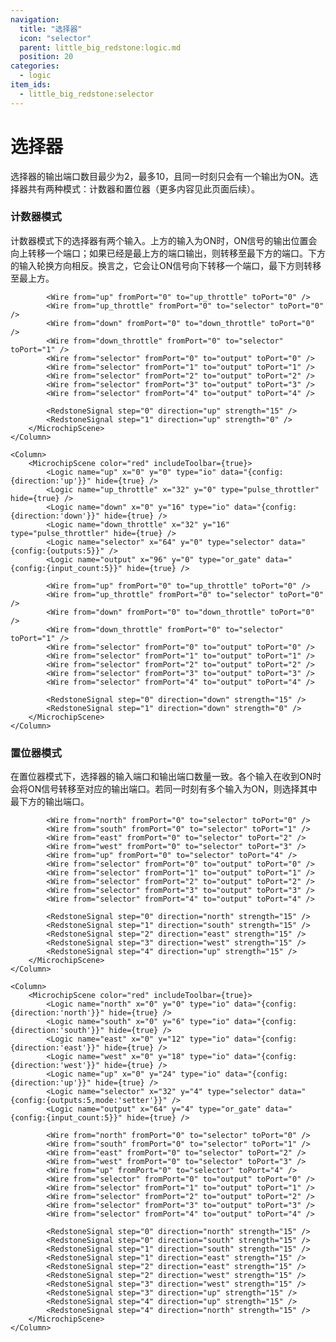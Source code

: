 ```yaml
---
navigation:
  title: "选择器"
  icon: "selector"
  parent: little_big_redstone:logic.md
  position: 20
categories:
  - logic
item_ids:
  - little_big_redstone:selector
---
```


# 选择器

<RecipeFor id="selector" />

选择器的输出端口数目最少为2，最多10，且同一时刻只会有一个输出为ON。选择器共有两种模式：计数器和置位器（更多内容见此页面后续）。

### 计数器模式

计数器模式下的选择器有两个输入。上方的输入为ON时，ON信号的输出位置会向上转移一个端口；如果已经是最上方的端口输出，则转移至最下方的端口。下方的输入轮换方向相反。换言之，它会让ON信号向下转移一个端口，最下方则转移至最上方。

<Row>
	<Column>
		<MicrochipScene color="red" includeToolbar={true}>
			<Logic name="up" x="0" y="0" type="io" data="{config:{direction:'up'}}" hide={true} />
			<Logic name="up_throttle" x="32" y="0" type="pulse_throttler" hide={true} />
			<Logic name="down" x="0" y="16" type="io" data="{config:{direction:'down'}}" hide={true} />
			<Logic name="down_throttle" x="32" y="16" type="pulse_throttler" hide={true} />
			<Logic name="selector" x="64" y="0" type="selector" data="{config:{outputs:5}}" />
			<Logic name="output" x="96" y="0" type="or_gate" data="{config:{input_count:5}}" hide={true} />

			<Wire from="up" fromPort="0" to="up_throttle" toPort="0" />
			<Wire from="up_throttle" fromPort="0" to="selector" toPort="0" />
			<Wire from="down" fromPort="0" to="down_throttle" toPort="0" />
			<Wire from="down_throttle" fromPort="0" to="selector" toPort="1" />
			<Wire from="selector" fromPort="0" to="output" toPort="0" />
			<Wire from="selector" fromPort="1" to="output" toPort="1" />
			<Wire from="selector" fromPort="2" to="output" toPort="2" />
			<Wire from="selector" fromPort="3" to="output" toPort="3" />
			<Wire from="selector" fromPort="4" to="output" toPort="4" />
		
			<RedstoneSignal step="0" direction="up" strength="15" />
			<RedstoneSignal step="1" direction="up" strength="0" />
		</MicrochipScene>
	</Column>

	<Column>
		<MicrochipScene color="red" includeToolbar={true}>
			<Logic name="up" x="0" y="0" type="io" data="{config:{direction:'up'}}" hide={true} />
			<Logic name="up_throttle" x="32" y="0" type="pulse_throttler" hide={true} />
			<Logic name="down" x="0" y="16" type="io" data="{config:{direction:'down'}}" hide={true} />
			<Logic name="down_throttle" x="32" y="16" type="pulse_throttler" hide={true} />
			<Logic name="selector" x="64" y="0" type="selector" data="{config:{outputs:5}}" />
			<Logic name="output" x="96" y="0" type="or_gate" data="{config:{input_count:5}}" hide={true} />
		
			<Wire from="up" fromPort="0" to="up_throttle" toPort="0" />
			<Wire from="up_throttle" fromPort="0" to="selector" toPort="0" />
			<Wire from="down" fromPort="0" to="down_throttle" toPort="0" />
			<Wire from="down_throttle" fromPort="0" to="selector" toPort="1" />
			<Wire from="selector" fromPort="0" to="output" toPort="0" />
			<Wire from="selector" fromPort="1" to="output" toPort="1" />
			<Wire from="selector" fromPort="2" to="output" toPort="2" />
			<Wire from="selector" fromPort="3" to="output" toPort="3" />
			<Wire from="selector" fromPort="4" to="output" toPort="4" />
		
			<RedstoneSignal step="0" direction="down" strength="15" />
			<RedstoneSignal step="1" direction="down" strength="0" />
		</MicrochipScene>
	</Column>
</Row>

### 置位器模式

在置位器模式下，选择器的输入端口和输出端口数量一致。各个输入在收到ON时会将ON信号转移至对应的输出端口。若同一时刻有多个输入为ON，则选择其中最下方的输出端口。

<Row>
	<Column>
		<MicrochipScene color="red" includeToolbar={true}>
			<Logic name="north" x="0" y="0" type="io" data="{config:{direction:'north'}}" hide={true} />
			<Logic name="south" x="0" y="6" type="io" data="{config:{direction:'south'}}" hide={true} />
			<Logic name="east" x="0" y="12" type="io" data="{config:{direction:'east'}}" hide={true} />
			<Logic name="west" x="0" y="18" type="io" data="{config:{direction:'west'}}" hide={true} />
			<Logic name="up" x="0" y="24" type="io" data="{config:{direction:'up'}}" hide={true} />
			<Logic name="selector" x="32" y="4" type="selector" data="{config:{outputs:5,mode:'setter'}}" />
			<Logic name="output" x="64" y="4" type="or_gate" data="{config:{input_count:5}}" hide={true} />

			<Wire from="north" fromPort="0" to="selector" toPort="0" />
			<Wire from="south" fromPort="0" to="selector" toPort="1" />
			<Wire from="east" fromPort="0" to="selector" toPort="2" />
			<Wire from="west" fromPort="0" to="selector" toPort="3" />
			<Wire from="up" fromPort="0" to="selector" toPort="4" />
			<Wire from="selector" fromPort="0" to="output" toPort="0" />
			<Wire from="selector" fromPort="1" to="output" toPort="1" />
			<Wire from="selector" fromPort="2" to="output" toPort="2" />
			<Wire from="selector" fromPort="3" to="output" toPort="3" />
			<Wire from="selector" fromPort="4" to="output" toPort="4" />
		
			<RedstoneSignal step="0" direction="north" strength="15" />
			<RedstoneSignal step="1" direction="south" strength="15" />
			<RedstoneSignal step="2" direction="east" strength="15" />
			<RedstoneSignal step="3" direction="west" strength="15" />
			<RedstoneSignal step="4" direction="up" strength="15" />
		</MicrochipScene>
	</Column>

	<Column>
		<MicrochipScene color="red" includeToolbar={true}>
			<Logic name="north" x="0" y="0" type="io" data="{config:{direction:'north'}}" hide={true} />
			<Logic name="south" x="0" y="6" type="io" data="{config:{direction:'south'}}" hide={true} />
			<Logic name="east" x="0" y="12" type="io" data="{config:{direction:'east'}}" hide={true} />
			<Logic name="west" x="0" y="18" type="io" data="{config:{direction:'west'}}" hide={true} />
			<Logic name="up" x="0" y="24" type="io" data="{config:{direction:'up'}}" hide={true} />
			<Logic name="selector" x="32" y="4" type="selector" data="{config:{outputs:5,mode:'setter'}}" />
			<Logic name="output" x="64" y="4" type="or_gate" data="{config:{input_count:5}}" hide={true} />
		
			<Wire from="north" fromPort="0" to="selector" toPort="0" />
			<Wire from="south" fromPort="0" to="selector" toPort="1" />
			<Wire from="east" fromPort="0" to="selector" toPort="2" />
			<Wire from="west" fromPort="0" to="selector" toPort="3" />
			<Wire from="up" fromPort="0" to="selector" toPort="4" />
			<Wire from="selector" fromPort="0" to="output" toPort="0" />
			<Wire from="selector" fromPort="1" to="output" toPort="1" />
			<Wire from="selector" fromPort="2" to="output" toPort="2" />
			<Wire from="selector" fromPort="3" to="output" toPort="3" />
			<Wire from="selector" fromPort="4" to="output" toPort="4" />
		
			<RedstoneSignal step="0" direction="north" strength="15" />
			<RedstoneSignal step="0" direction="south" strength="15" />
			<RedstoneSignal step="1" direction="south" strength="15" />
			<RedstoneSignal step="1" direction="east" strength="15" />
			<RedstoneSignal step="2" direction="east" strength="15" />
			<RedstoneSignal step="2" direction="west" strength="15" />
			<RedstoneSignal step="3" direction="west" strength="15" />
			<RedstoneSignal step="3" direction="up" strength="15" />
			<RedstoneSignal step="4" direction="up" strength="15" />
			<RedstoneSignal step="4" direction="north" strength="15" />
		</MicrochipScene>
	</Column>
</Row>